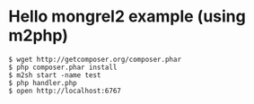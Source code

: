 # Hello mongrel2 example (using m2php)

    $ wget http://getcomposer.org/composer.phar
    $ php composer.phar install
    $ m2sh start -name test
    $ php handler.php
    $ open http://localhost:6767
